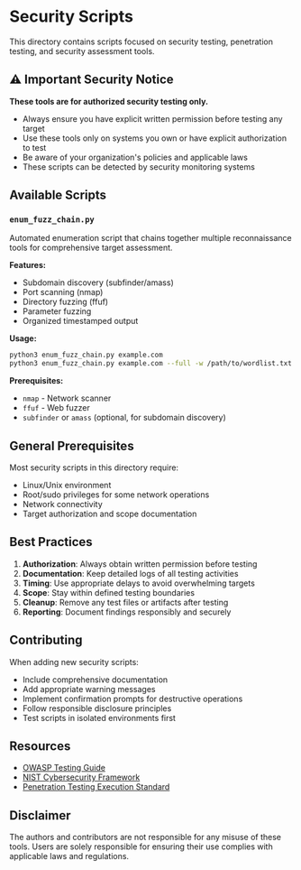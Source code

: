 # Security Scripts

This directory contains scripts focused on security testing, penetration testing, and security assessment tools.

## ⚠️ Important Security Notice

**These tools are for authorized security testing only.**
- Always ensure you have explicit written permission before testing any target
- Use these tools only on systems you own or have explicit authorization to test
- Be aware of your organization's policies and applicable laws
- These scripts can be detected by security monitoring systems

## Available Scripts

### `enum_fuzz_chain.py`
Automated enumeration script that chains together multiple reconnaissance tools for comprehensive target assessment.

**Features:**
- Subdomain discovery (subfinder/amass)
- Port scanning (nmap)
- Directory fuzzing (ffuf)
- Parameter fuzzing
- Organized timestamped output

**Usage:**
```bash
python3 enum_fuzz_chain.py example.com
python3 enum_fuzz_chain.py example.com --full -w /path/to/wordlist.txt
```

**Prerequisites:**
- `nmap` - Network scanner
- `ffuf` - Web fuzzer
- `subfinder` or `amass` (optional, for subdomain discovery)

## General Prerequisites

Most security scripts in this directory require:
- Linux/Unix environment
- Root/sudo privileges for some network operations
- Network connectivity
- Target authorization and scope documentation

## Best Practices

1. **Authorization**: Always obtain written permission before testing
2. **Documentation**: Keep detailed logs of all testing activities
3. **Timing**: Use appropriate delays to avoid overwhelming targets
4. **Scope**: Stay within defined testing boundaries
5. **Cleanup**: Remove any test files or artifacts after testing
6. **Reporting**: Document findings responsibly and securely

## Contributing

When adding new security scripts:
- Include comprehensive documentation
- Add appropriate warning messages
- Implement confirmation prompts for destructive operations
- Follow responsible disclosure principles
- Test scripts in isolated environments first

## Resources

- [OWASP Testing Guide](https://owasp.org/www-project-web-security-testing-guide/)
- [NIST Cybersecurity Framework](https://www.nist.gov/cyberframework)
- [Penetration Testing Execution Standard](http://www.pentest-standard.org/)

## Disclaimer

The authors and contributors are not responsible for any misuse of these tools. Users are solely responsible for ensuring their use complies with applicable laws and regulations.